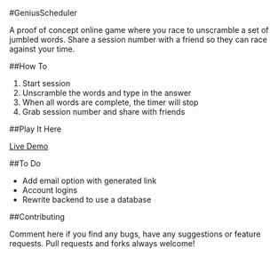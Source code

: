 #GeniusScheduler

A proof of concept online game where you race to unscramble a set of jumbled words. Share a session number with a friend so they can race against your time.

##How To

1. Start session
2. Unscramble the words and type in the answer
3. When all words are complete, the timer will stop
4. Grab session number and share with friends 

##Play It Here

[Live Demo](http://www.curiousrhythms.com/jumble/)

##To Do

- Add email option with generated link
- Account logins
- Rewrite backend to use a database

##Contributing

Comment here if you find any bugs, have any suggestions or feature requests. Pull requests and forks always welcome!

